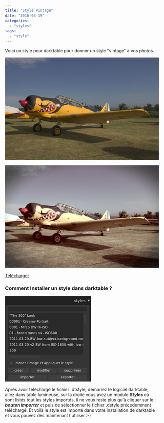 ```yaml
---
title: "Style Vintage"
date: "2016-03-19"
categories: 
  - "styles"
tags: 
  - "style"
---
```


Voici un style pour darktable pour donner un style "vintage" à vos photos.

![](images/original.jpeg)

![](images/vintage.jpeg)

[Télécharger](/download/Styles/Vintage.dtstyle)

 

### Comment Installer un style dans darktable ?
![installation-style](images/installation-style.jpeg)

Après avoir téléchargé le fichier .dtstyle, démarrez le logiciel darktable, allez dans table lumineuse, sur la droite vous avez un module **_Styles_** où sont listés tout les styles importés, il ne vous reste plus qu'à cliquer sur le _**bouton importer**_ et puis de sélectionner le fichier .dstyle précédemment téléchargé. Et voilà le style est importé dans votre installation de darktable et vous pouvez dès maintenant l'utiliser :-)
